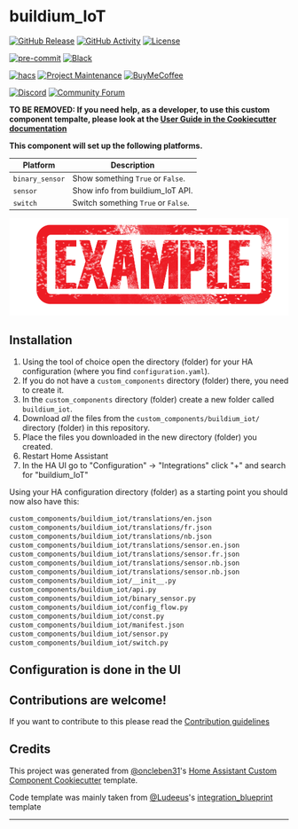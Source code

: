 # buildium_IoT

[![GitHub Release][releases-shield]][releases]
[![GitHub Activity][commits-shield]][commits]
[![License][license-shield]](LICENSE)

[![pre-commit][pre-commit-shield]][pre-commit]
[![Black][black-shield]][black]

[![hacs][hacsbadge]][hacs]
[![Project Maintenance][maintenance-shield]][user_profile]
[![BuyMeCoffee][buymecoffeebadge]][buymecoffee]

[![Discord][discord-shield]][discord]
[![Community Forum][forum-shield]][forum]

**TO BE REMOVED: If you need help, as a developer, to use this custom component tempalte,
please look at the [User Guide in the Cookiecutter documentation](https://cookiecutter-homeassistant-custom-component.readthedocs.io/en/stable/quickstart.html)**

**This component will set up the following platforms.**

| Platform        | Description                                                               |
| --------------- | ------------------------------------------------------------------------- |
| `binary_sensor` | Show something `True` or `False`.                                         |
| `sensor`        | Show info from buildium_IoT API. |
| `switch`        | Switch something `True` or `False`.                                       |

![example][exampleimg]

## Installation

1. Using the tool of choice open the directory (folder) for your HA configuration (where you find `configuration.yaml`).
2. If you do not have a `custom_components` directory (folder) there, you need to create it.
3. In the `custom_components` directory (folder) create a new folder called `buildium_iot`.
4. Download _all_ the files from the `custom_components/buildium_iot/` directory (folder) in this repository.
5. Place the files you downloaded in the new directory (folder) you created.
6. Restart Home Assistant
7. In the HA UI go to "Configuration" -> "Integrations" click "+" and search for "buildium_IoT"

Using your HA configuration directory (folder) as a starting point you should now also have this:

```text
custom_components/buildium_iot/translations/en.json
custom_components/buildium_iot/translations/fr.json
custom_components/buildium_iot/translations/nb.json
custom_components/buildium_iot/translations/sensor.en.json
custom_components/buildium_iot/translations/sensor.fr.json
custom_components/buildium_iot/translations/sensor.nb.json
custom_components/buildium_iot/translations/sensor.nb.json
custom_components/buildium_iot/__init__.py
custom_components/buildium_iot/api.py
custom_components/buildium_iot/binary_sensor.py
custom_components/buildium_iot/config_flow.py
custom_components/buildium_iot/const.py
custom_components/buildium_iot/manifest.json
custom_components/buildium_iot/sensor.py
custom_components/buildium_iot/switch.py
```

## Configuration is done in the UI

<!---->

## Contributions are welcome!

If you want to contribute to this please read the [Contribution guidelines](CONTRIBUTING.md)

## Credits

This project was generated from [@oncleben31](https://github.com/oncleben31)'s [Home Assistant Custom Component Cookiecutter](https://github.com/oncleben31/cookiecutter-homeassistant-custom-component) template.

Code template was mainly taken from [@Ludeeus](https://github.com/ludeeus)'s [integration_blueprint][integration_blueprint] template

---

[integration_blueprint]: https://github.com/custom-components/integration_blueprint
[black]: https://github.com/psf/black
[black-shield]: https://img.shields.io/badge/code%20style-black-000000.svg?style=for-the-badge
[buymecoffee]: https://www.buymeacoffee.com/tekjanson
[buymecoffeebadge]: https://img.shields.io/badge/buy%20me%20a%20coffee-donate-yellow.svg?style=for-the-badge
[commits-shield]: https://img.shields.io/github/commit-activity/y/tekjanson/buildium-iot.svg?style=for-the-badge
[commits]: https://github.com/tekjanson/buildium-iot/commits/main
[hacs]: https://hacs.xyz
[hacsbadge]: https://img.shields.io/badge/HACS-Custom-orange.svg?style=for-the-badge
[discord]: https://discord.gg/Qa5fW2R
[discord-shield]: https://img.shields.io/discord/330944238910963714.svg?style=for-the-badge
[exampleimg]: example.png
[forum-shield]: https://img.shields.io/badge/community-forum-brightgreen.svg?style=for-the-badge
[forum]: https://community.home-assistant.io/
[license-shield]: https://img.shields.io/github/license/tekjanson/buildium-iot.svg?style=for-the-badge
[maintenance-shield]: https://img.shields.io/badge/maintainer-%40tekjanson-blue.svg?style=for-the-badge
[pre-commit]: https://github.com/pre-commit/pre-commit
[pre-commit-shield]: https://img.shields.io/badge/pre--commit-enabled-brightgreen?style=for-the-badge
[releases-shield]: https://img.shields.io/github/release/tekjanson/buildium-iot.svg?style=for-the-badge
[releases]: https://github.com/tekjanson/buildium-iot/releases
[user_profile]: https://github.com/tekjanson
